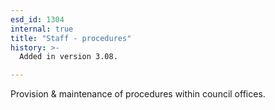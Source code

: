 ```yaml
---
esd_id: 1304
internal: true
title: "Staff - procedures"
history: >-
  Added in version 3.08.

---
```


Provision & maintenance of procedures within council offices.

